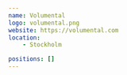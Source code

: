 ```yaml
---
name: Volumental
logo: volumental.png
website: https://volumental.com
location:
    - Stockholm

positions: []
---
```

